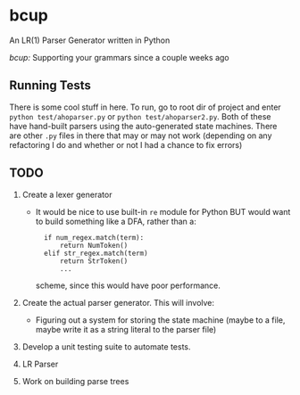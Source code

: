 # bcup
An LR(1) Parser Generator written in Python

*bcup:* Supporting your grammars since a couple weeks ago

## Running Tests
There is some cool stuff in here. To run, go to root dir of project and enter
`python test/ahoparser.py` or `python test/ahoparser2.py`. Both of these have
hand-built parsers using the auto-generated state machines. There are other
`.py` files in there that may or may not work (depending on any refactoring I do
and whether or not I had a chance to fix errors)

## TODO
1. Create a lexer generator
    * It would be nice to use built-in `re` module for Python BUT would want
      to build something like a DFA, rather than a:

            if num_regex.match(term):
                return NumToken()
            elif str_regex.match(term)
                return StrToken()
                ...
      scheme, since this would have poor performance.

2. Create the actual parser generator. This will involve:
    * Figuring out a system for storing the state machine (maybe to a file,
      maybe write it as a string literal to the parser file)

3. Develop a unit testing suite to automate tests.

4. LR Parser

5. Work on building parse trees
